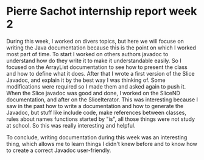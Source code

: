 # Pierre Sachot internship report week 2

During this week, I worked on divers topics, but here we will focuse on writing the Java documentation because this is the point on which I worked most part of time. To start I worked on others authors javadoc to understand how do they write it to make it understandable easily.
So I focused on the ArrayList documentation to see how to present the class and how to define what it does. 
After that I wrote a first version of the Slice Javadoc, and explain it by the best way I was thinking of. Some modifications were required 
so I made them and asked again to push it.
When the Slice javadoc was good and done, I worked on the SliceND documentation, and after on the SliceIterator. This was interesting because
I saw in the past how to write a documentation and how to generate the Javadoc, but stuff like include code, make references between classes,
rules about names functions started by "is", all those things were not study at school. So this was really interesting and helpful.

To conclude, writing documentation during this week was an interesting thing, which allows me to learn things I didn't knew before and to know how to create
a correct Javadoc user-friendly.
